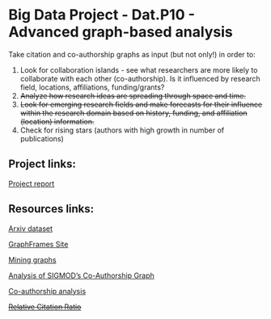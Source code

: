 # Big Data Project - Dat.P10 - Advanced graph-based analysis

Take citation and co-authorship graphs as input (but not only!) in order to:

1. Look for collaboration islands - see what researchers are more likely to collaborate with each other (co-authorship). Is it influenced by research field, locations, affiliations, funding/grants?
2. <s>Analyze how research ideas are spreading through space and time.</s>
3. <s>Look for emerging research fields and make forecasts for their influence within the research domain based on history, funding, and affiliation (location) information.</s>
4. Check for rising stars (authors with high growth in number of publications)

## Project links:

[Project report](https://docs.google.com/document/d/19FschCe1pHffRWKnn23uJAe-SOd_Keku8Zj7bXu7nUY/edit?usp=sharing)

## Resources links: 

[Arxiv dataset](https://www.kaggle.com/Cornell-University/arxiv)

[GraphFrames Site](https://graphframes.github.io/graphframes/docs/_site/index.html)

[Mining graphs](http://infolab.stanford.edu/~ullman/mmds/ch10.pdf)

[Analysis of SIGMOD’s Co-Authorship Graph](http://sigmod.org/publications/sigmodRecord/0309/3.coauthorship.pdf)

[Co-authorship analysis](https://www.digital-science.com/blog/2017/03/connected-culture-collaboration-recognising-understanding-value-research/)

<s>[Relative Citation Ratio](https://journals.plos.org/plosbiology/article?id=10.1371/journal.pbio.1002541)</s>


